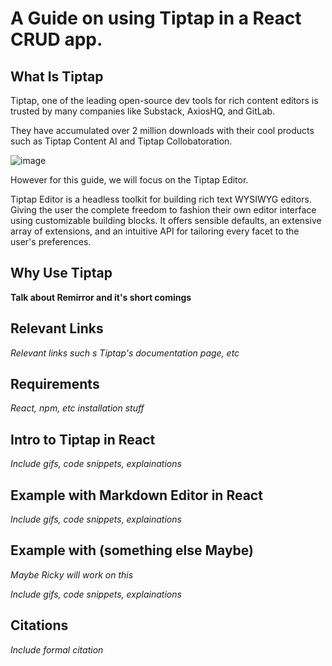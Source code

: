 # A Guide on using Tiptap in a React CRUD app.

## What Is Tiptap

Tiptap, one of the leading open-source dev tools for rich content editors is trusted by many companies like Substack, AxiosHQ, and GitLab.

They have accumulated over 2 million downloads with their cool products such as Tiptap Content AI and Tiptap Collobatoration. 


![image](https://github.com/AshkanAleshams/learning-software-engineering.github.io/assets/90326959/a032584f-7d0b-4232-9d76-ee965e972f2b)


However for this guide, we will focus on the Tiptap Editor.

Tiptap Editor is a headless toolkit for building rich text WYSIWYG editors. Giving the user the complete freedom to fashion their own editor interface using customizable building blocks. 
It offers sensible defaults, an extensive array of extensions, and an intuitive API for tailoring every facet to the user's preferences.



## Why Use Tiptap

__Talk about Remirror and it's short comings__

## Relevant Links
_Relevant links such s Tiptap's documentation page, etc_

## Requirements
_React, npm, etc installation stuff_

## Intro to Tiptap in React

_Include gifs, code snippets, explainations_


## Example with Markdown Editor in React
_Include gifs, code snippets, explainations_


## Example with (something else Maybe)
_Maybe Ricky will work on this_

_Include gifs, code snippets, explainations_

## Citations
_Include formal citation_

